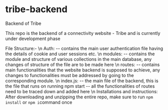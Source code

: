 # tribe-backend
Backend of Tribe

This repo is the backend of a connectivity website - Tribe and is currently under development phase

File Structure:-
\n
Auth: 
-- contains the main user authentication file having the details of cookie and user sessions etc.
\n
modules:
-- contains the module and structure of various collections in the main database, any changes of structure of the file are to be made here
\n
routes:
-- contains main functionalities that the website backend is supposed to achieve, any changes to functionalities must be addressed by going to the corresponding module.
\n
index.js:
-- the main file of the backend, this is the file that runs on running npm start
-- all the functionalities of routes need to be traced down and added here
\n
Installations and instructions:
After downloading and unzipping the entire repo, make sure to run `npm install` or `npm i`command once
